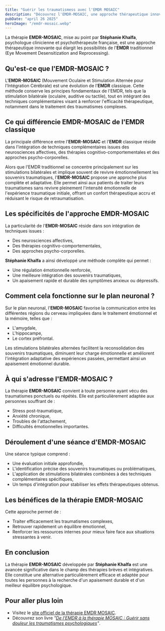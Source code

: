 ```yaml
---
title: "Guérir les traumatismess avec l'EMDR MOSAIC"
description: "Découvrez l'EMDR-MOSAIC, une approche thérapeutique innovante pour traiter efficacement les traumatismes"
pubDate: "april 26 2025"
heroImage: "/emdr-mosaic.webp"
---
```


La thérapie **EMDR-MOSAIC**, mise au point par **Stéphanie Khalfa**, psychologue clinicienne et psychothérapeute française, est une approche thérapeutique innovante qui élargit les possibilités de l'**EMDR** traditionnel (Eye Movement Desensitization and Reprocessing).

## Qu'est-ce que l'EMDR-MOSAIC ?

L'**EMDR-MOSAIC** (Mouvement Oculaire et Stimulation Alternée pour l'Intégration Cérébrale) est une évolution de l'**EMDR** classique. Cette méthode conserve les principes fondamentaux de l'EMDR, tels que la stimulation bilatérale (oculaire, auditive ou tactile), tout en intégrant des techniques complémentaires visant à renforcer l'efficacité thérapeutique, notamment dans le traitement des traumatismes complexes.

## Ce qui différencie EMDR-MOSAIC de l'EMDR classique

La principale différence entre l'**EMDR-MOSAIC** et l'**EMDR** classique réside dans l'intégration de techniques complémentaires issues des neurosciences affectives, des thérapies cognitivo-comportementales et des approches psycho-corporelles.

Alors que l'EMDR traditionnel se concentre principalement sur les stimulations bilatérales et implique souvent de revivre émotionnellement les souvenirs traumatiques, l'**EMDR-MOSAIC** propose une approche plus complète et adaptative. Elle permet ainsi aux patients de traiter leurs traumatismes sans revivre pleinement l'intensité émotionnelle de l'expérience traumatique initiale, offrant un confort thérapeutique accru et réduisant le risque de retraumatisation.

## Les spécificités de l'approche EMDR-MOSAIC

La particularité de l'**EMDR-MOSAIC** réside dans son intégration de techniques issues :

- Des neurosciences affectives,
- Des thérapies cognitivo-comportementales,
- Des approches psycho-corporelles.

**Stéphanie Khalfa** a ainsi développé une méthode complète qui permet :

- Une régulation émotionnelle renforcée,
- Une meilleure intégration des souvenirs traumatiques,
- Un apaisement rapide et durable des symptômes anxieux ou dépressifs.

## Comment cela fonctionne sur le plan neuronal ?

Sur le plan neuronal, l'**EMDR-MOSAIC** favorise la communication entre les différentes régions du cerveau impliquées dans le traitement émotionnel et la mémoire, telles que :

- L'amygdale,
- L'hippocampe,
- Le cortex préfrontal.

Les stimulations bilatérales alternées facilitent la reconsolidation des souvenirs traumatiques, diminuent leur charge émotionnelle et améliorent l'intégration adaptative des expériences passées, permettant ainsi un apaisement émotionnel durable.

## À qui s'adresse l'EMDR-MOSAIC ?

La thérapie **EMDR-MOSAIC** convient à toute personne ayant vécu des traumatismes ponctuels ou répétés. Elle est particulièrement adaptée aux personnes souffrant de :

- Stress post-traumatique,
- Anxiété chronique,
- Troubles de l'attachement,
- Difficultés émotionnelles importantes.

## Déroulement d'une séance d'EMDR-MOSAIC

Une séance typique comprend :

- Une évaluation initiale approfondie,
- L'identification précise des souvenirs traumatiques ou problématiques,
- L'application de stimulations bilatérales combinées à des techniques complémentaires spécifiques,
- Un temps d'intégration pour stabiliser les effets thérapeutiques obtenus.

## Les bénéfices de la thérapie EMDR-MOSAIC

Cette approche permet de :

- Traiter efficacement les traumatismes complexes,
- Retrouver rapidement un équilibre émotionnel,
- Renforcer les ressources internes pour mieux faire face aux situations stressantes à venir.

## En conclusion

La thérapie **EMDR-MOSAIC** développée par **Stéphanie Khalfa** est une avancée significative dans le champ des thérapies brèves et intégratives. Elle constitue une alternative particulièrement efficace et adaptée pour toutes les personnes à la recherche d'un apaisement durable et d'un meilleur équilibre psychologique.

## Pour aller plus loin

- Visitez le [site officiel de la thérapie EMDR MOSAIC](https://therapiemosaic.com/).
- Découvrez son livre *"[De l’EMDR à la thérapie MOSAIC : Guérir sans douleur les traumatismes psychologiques](https://therapiemosaic.com/publications/)"*.
